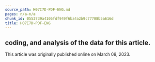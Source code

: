 ```yaml
---
source_path: H07I7D-PDF-ENG.md
pages: n/a-n/a
chunk_id: 0553739a4106fdf949f6ba4a2b9c77708b5a616d
title: H07I7D-PDF-ENG
---
```

## coding, and analysis of the data for this article.

This article was originally published online on March 08, 2023.
